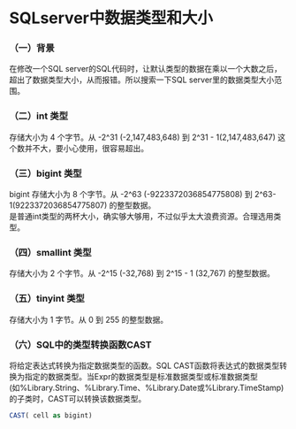 # SQLserver中数据类型和大小

### （一）背景
在修改一个SQL server的SQL代码时，让默认类型的数据在乘以一个大数之后，超出了数据类型大小，从而报错。所以搜索一下SQL server里的数据类型大小范围。   


### （二）int 类型
存储大小为 4 个字节。从 -2^31 (-2,147,483,648) 到 2^31 - 1(2,147,483,647) 
这个数并不大，要小心使用，很容易超出。


### （三）bigint 类型
bigint  存储大小为 8 个字节。从 -2^63 (-9223372036854775808) 到 2^63-1(9223372036854775807) 的整型数据。   
是普通int类型的两杯大小，确实够大够用，不过似乎太大浪费资源。合理选用类型。


### （四）smallint   类型
存储大小为 2 个字节。从 -2^15 (-32,768) 到 2^15 - 1 (32,767) 的整型数据。


### （五）tinyint   类型
 存储大小为 1 字节。从 0 到 255 的整型数据。


### （六）SQL中的类型转换函数CAST
将给定表达式转换为指定数据类型的函数。SQL CAST函数将表达式的数据类型转换为指定的数据类型。当Expr的数据类型是标准数据类型或标准数据类型(如%Library.String、%Library.Time、%Library.Date或%Library.TimeStamp)的子类时，CAST可以转换该数据类型。
```sql
CAST( cell as bigint)
```
